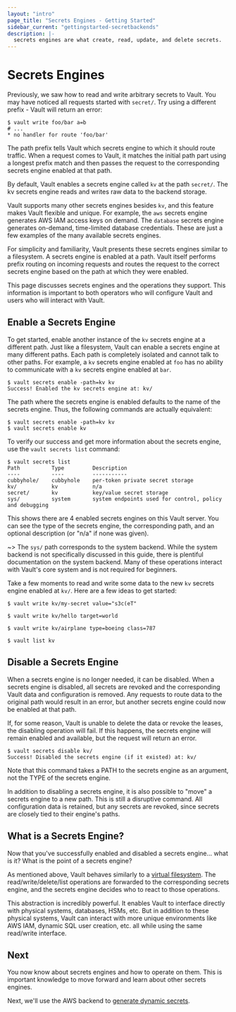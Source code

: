 ```yaml
---
layout: "intro"
page_title: "Secrets Engines - Getting Started"
sidebar_current: "gettingstarted-secretbackends"
description: |-
  secrets engines are what create, read, update, and delete secrets.
---
```


# Secrets Engines

Previously, we saw how to read and write arbitrary secrets to Vault. You may
have noticed all requests started with `secret/`. Try using a different prefix -
Vault will return an error:

```text
$ vault write foo/bar a=b
# ...
* no handler for route 'foo/bar'
```

The path prefix tells Vault which secrets engine to which it should route
traffic. When a request comes to Vault, it matches the initial path part using a
longest prefix match and then passes the request to the corresponding secrets
engine enabled at that path.

By default, Vault enables a secrets engine called `kv` at the path `secret/`.
The kv secrets engine reads and writes raw data to the backend storage.

Vault supports many other secrets engines besides `kv`, and this feature makes
Vault flexible and unique. For example, the `aws` secrets engine generates AWS
IAM access keys on demand. The `database` secrets engine generates on-demand,
time-limited database credentials. These are just a few examples of the many
available secrets engines.

For simplicity and familiarity, Vault presents these secrets engines similar to
a filesystem. A secrets engine is enabled at a path. Vault itself performs
prefix routing on incoming requests and routes the request to the correct
secrets engine based on the path at which they were enabled.

This page discusses secrets engines and the operations they support. This
information is important to both operators who will configure Vault and users
who will interact with Vault.

## Enable a Secrets Engine

To get started, enable another instance of the `kv` secrets engine at a
different path. Just like a filesystem, Vault can enable a secrets engine at
many different paths. Each path is completely isolated and cannot talk to other
paths. For example, a `kv` secrets engine enabled at `foo` has no ability to
communicate with a `kv` secrets engine enabled at `bar`.

```text
$ vault secrets enable -path=kv kv
Success! Enabled the kv secrets engine at: kv/
```

The path where the secrets engine is enabled defaults to the name of the secrets engine. Thus, the following commands are actually equivalent:

```text
$ vault secrets enable -path=kv kv
$ vault secrets enable kv
```

To verify our success and get more information about the secrets engine, use the
`vault secrets list` command:

```text
$ vault secrets list
Path          Type         Description
----          ----         -----------
cubbyhole/    cubbyhole    per-token private secret storage
kv/           kv           n/a
secret/       kv           key/value secret storage
sys/          system       system endpoints used for control, policy and debugging
```

This shows there are 4 enabled secrets engines on this Vault server. You can see
the type of the secrets engine, the corresponding path, and an optional
description (or "n/a" if none was given).

~> The `sys/` path corresponds to the system backend. While the system backend
is not specifically discussed in this guide, there is plentiful documentation on
the system backend. Many of these operations interact with Vault's core system
and is not required for beginners.

Take a few moments to read and write some data to the new `kv` secrets engine
enabled at `kv/`. Here are a few ideas to get started:

```text
$ vault write kv/my-secret value="s3c(eT"

$ vault write kv/hello target=world

$ vault write kv/airplane type=boeing class=787

$ vault list kv
```

## Disable a Secrets Engine

When a secrets engine is no longer needed, it can be disabled. When a secrets
engine is disabled, all secrets are revoked and the corresponding Vault data and
configuration is removed. Any requests to route data to the original path would
result in an error, but another secrets engine could now be enabled at that
path.

If, for some reason, Vault is unable to delete the data or revoke the leases,
the disabling operation will fail. If this happens, the secrets engine will
remain enabled and available, but the request will return an error.

```text
$ vault secrets disable kv/
Success! Disabled the secrets engine (if it existed) at: kv/
```

Note that this command takes a PATH to the secrets engine as an argument, not
the TYPE of the secrets engine.

In addition to disabling a secrets engine, it is also possible to "move" a
secrets engine to a new path. This is still a disruptive command. All
configuration data is retained, but any secrets are revoked, since secrets are
closely tied to their engine's paths.

## What is a Secrets Engine?

Now that you've successfully enabled and disabled a secrets engine... what is
it? What is the point of a secrets engine?

As mentioned above, Vault behaves similarly to a [virtual filesystem][vfs]. The
read/write/delete/list operations are forwarded to the corresponding secrets
engine, and the secrets engine decides who to react to those operations.

This abstraction is incredibly powerful. It enables Vault to interface directly
with physical systems, databases, HSMs, etc. But in addition to these physical
systems, Vault can interact with more unique environments like AWS IAM, dynamic
SQL user creation, etc. all while using the same read/write interface.

## Next

You now know about secrets engines and how to operate on them. This is important
knowledge to move forward and learn about other secrets engines.

Next, we'll use the AWS backend to
[generate dynamic secrets](/intro/getting-started/dynamic-secrets.html).

[vfs]: https://en.wikipedia.org/wiki/Virtual_file_system
